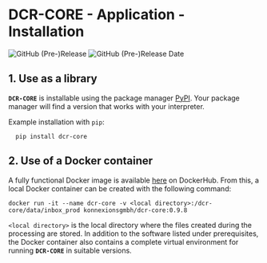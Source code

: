 # DCR-CORE - Application - Installation

![GitHub (Pre-)Release](https://img.shields.io/github/v/release/KonnexionsGmbH/dcr-core?include_prereleases)
![GitHub (Pre-)Release Date](https://img.shields.io/github/release-date-pre/KonnexionsGmbh/dcr-core)

## 1. Use as a library

**`DCR-CORE`** is installable using the package manager [PyPI](https://pypi.org). 
Your package manager will find a version that works with your interpreter. 

Example installation with `pip`:

      pip install dcr-core

## 2. Use of a Docker container

A fully functional Docker image is available [here](https://hub.docker.com/repository/docker/konnexionsgmbh/dcr-core) on DockerHub. 
From this, a local Docker container can be created with the following command:

    docker run -it --name dcr-core -v <local directory>:/dcr-core/data/inbox_prod konnexionsgmbh/dcr-core:0.9.8

`<local directory>` is the local directory where the files created during the processing are stored.
In addition to the software listed under prerequisites, the Docker container also contains a complete virtual environment for running **`DCR-CORE`** in suitable versions.